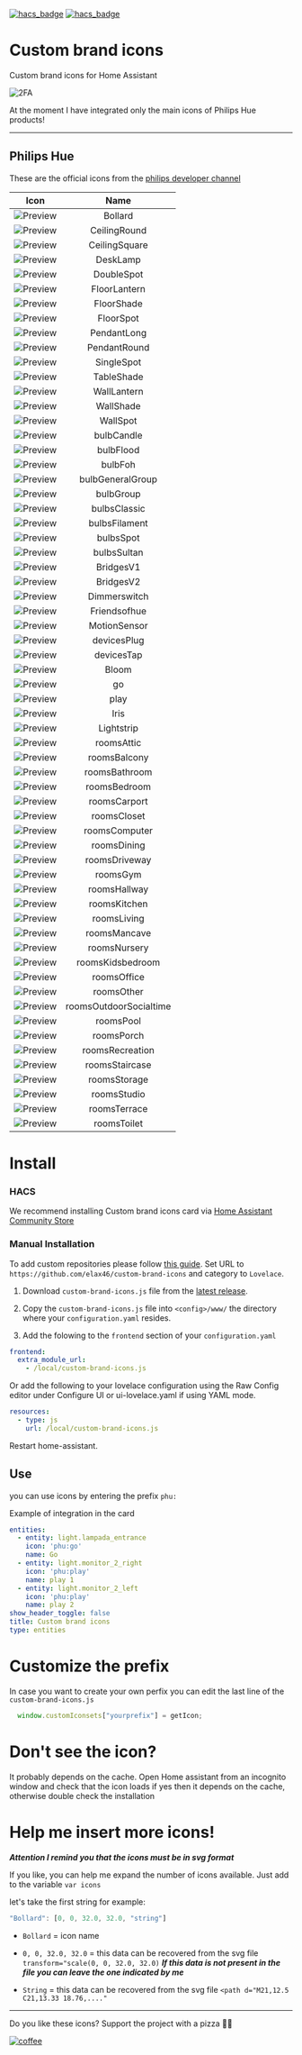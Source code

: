 [![hacs_badge](https://img.shields.io/badge/HACS-Custom-orange.svg)](https://github.com/custom-components/hacs) [![hacs_badge](https://img.shields.io/badge/Buy-Me%20a%20Coffee-critical)](https://www.buymeacoffee.com/elax46)


# Custom brand icons

Custom brand icons for Home Assistant

![2FA](https://res.cloudinary.com/dcongin7u/image/upload/v1620853194/example_pwvozi.jpg)


At the moment I have integrated only the main icons of Philips Hue products!

 ---
## Philips Hue

These are the official icons from the [philips developer channel](https://developers.meethue.com/develop/application-design-guidance/icon-pack/)

| Icon | Name |
|------|:--------------:|
| ![Preview](./icon-svg/Bollard.svg) | Bollard |
| ![Preview](./icon-svg/CeilingRound.svg) | CeilingRound |
| ![Preview](./icon-svg/CeilingSquare.svg) | CeilingSquare |
| ![Preview](./icon-svg/DeskLamp.svg) | DeskLamp |
| ![Preview](./icon-svg/DoubleSpot.svg) | DoubleSpot |
| ![Preview](./icon-svg/FloorLantern.svg) | FloorLantern |
| ![Preview](./icon-svg/FloorShade.svg) | FloorShade |
| ![Preview](./icon-svg/FloorSpot.svg) | FloorSpot |
| ![Preview](./icon-svg/PendantLong.svg) | PendantLong |
| ![Preview](./icon-svg/PendantRound.svg) | PendantRound |
| ![Preview](./icon-svg/SingleSpot.svg) | SingleSpot|
| ![Preview](./icon-svg/TableShade.svg) | TableShade | 
| ![Preview](./icon-svg/WallLantern.svg) | WallLantern |
| ![Preview](./icon-svg/WallShade.svg) | WallShade |
| ![Preview](./icon-svg/WallSpot.svg) | WallSpot |
| ![Preview](./icon-svg/bulbCandle.svg) | bulbCandle |
| ![Preview](./icon-svg/bulbFlood.svg) | bulbFlood |
| ![Preview](./icon-svg/bulbFoh.svg) | bulbFoh |
| ![Preview](./icon-svg/bulbGeneralGroup.svg) | bulbGeneralGroup |
| ![Preview](./icon-svg/bulbGroup.svg) | bulbGroup |
| ![Preview](./icon-svg/bulbsClassic.svg) | bulbsClassic |
| ![Preview](./icon-svg/bulbsFilament.svg) | bulbsFilament |
| ![Preview](./icon-svg/bulbsSpot.svg) | bulbsSpot |
| ![Preview](./icon-svg/bulbsSultan.svg) | bulbsSultan |
| ![Preview](./icon-svg/BridgesV1.svg) | BridgesV1 |
| ![Preview](./icon-svg/BridgesV2.svg) | BridgesV2 |
| ![Preview](./icon-svg/Dimmerswitch.svg) | Dimmerswitch |
| ![Preview](./icon-svg/Friendsofhue.svg) | Friendsofhue |
| ![Preview](./icon-svg/MotionSensor.svg) | MotionSensor|
|  ![Preview](./icon-svg/devicesPlug.svg) |  devicesPlug | 
|  ![Preview](./icon-svg/devicesTap.svg) |  devicesTap | 
|  ![Preview](./icon-svg/Bloom.svg) |  Bloom |
|  ![Preview](./icon-svg/go.svg) |  go | 
|  ![Preview](./icon-svg/play.svg) |  play| 
|  ![Preview](./icon-svg/Iris.svg) |  Iris | 
|  ![Preview](./icon-svg/Lightstrip.svg) |  Lightstrip | 
|  ![Preview](./icon-svg/roomsAttic.svg) |  roomsAttic | 
|  ![Preview](./icon-svg/roomsBalcony.svg) |  roomsBalcony | 
|  ![Preview](./icon-svg/roomsBathroom.svg) |  roomsBathroom | 
|  ![Preview](./icon-svg/roomsBedroom.svg) |  roomsBedroom | 
|  ![Preview](./icon-svg/roomsCarport.svg) |  roomsCarport | 
|  ![Preview](./icon-svg/roomsCloset.svg) |  roomsCloset | 
|  ![Preview](./icon-svg/roomsComputer.svg) |  roomsComputer | 
|  ![Preview](./icon-svg/roomsDining.svg) |  roomsDining| 
|  ![Preview](./icon-svg/roomsDriveway.svg) |  roomsDriveway | 
| ![Preview](./icon-svg/roomsGym.svg) |  roomsGym | 
|  ![Preview](./icon-svg/roomsHallway.svg) |  roomsHallway | 
|  ![Preview](./icon-svg/roomsKitchen.svg) |  roomsKitchen | 
|  ![Preview](./icon-svg/roomsLiving.svg) |  roomsLiving |
|  ![Preview](./icon-svg/roomsMancave.svg) |  roomsMancave | 
|  ![Preview](./icon-svg/roomsNursery.svg) |  roomsNursery | 
|  ![Preview](./icon-svg/roomsKidsbedroom.svg) |  roomsKidsbedroom |
|  ![Preview](./icon-svg/roomsOffice.svg) |  roomsOffice | 
|  ![Preview](./icon-svg/roomsOther.svg) |  roomsOther | 
| ![Preview](./icon-svg/roomsOutdoorSocialtime.svg) | roomsOutdoorSocialtime |
| ![Preview](./icon-svg/roomsPool.svg) | roomsPool |
| ![Preview](./icon-svg/roomsPorch.svg) | roomsPorch |
|![Preview](./icon-svg/roomsRecreation.svg) | roomsRecreation |
| ![Preview](./icon-svg/roomsStaircase.svg)| roomsStaircase| 
| ![Preview](./icon-svg/roomsStorage.svg) | roomsStorage |
| ![Preview](./icon-svg/roomsStudio.svg) | roomsStudio |
| ![Preview](./icon-svg/roomsTerrace.svg) | roomsTerrace |
| ![Preview](./icon-svg/roomsToilet.svg) | roomsToilet |

# Install

### HACS

We recommend installing Custom brand icons card via [Home Assistant Community Store](https://hacs.xyz)

###  Manual Installation

To add custom repositories please follow [this guide](https://hacs.xyz/docs/faq/custom_repositories/). Set URL to `https://github.com/elax46/custom-brand-icons` and category to `Lovelace`.
1. Download `custom-brand-icons.js` file from the [latest release](https://github.com/elax46/custom-brand-icons/releases/latest).
2. Copy the `custom-brand-icons.js` file into `<config>/www/` the directory where your `configuration.yaml` resides.

3. Add the folowing to the `frontend` section of your `configuration.yaml`

```yaml
frontend:
  extra_module_url:
    - /local/custom-brand-icons.js
```

Or add the following to your lovelace configuration using the Raw Config editor under Configure UI or ui-lovelace.yaml if using YAML mode.

```yaml
resources:
  - type: js
    url: /local/custom-brand-icons.js
```

Restart home-assistant.

## Use
you can use icons by entering the prefix `phu:`

Example of integration in the card

```yaml
entities:
  - entity: light.lampada_entrance
    icon: 'phu:go'
    name: Go
  - entity: light.monitor_2_right
    icon: 'phu:play'
    name: play 1
  - entity: light.monitor_2_left
    icon: 'phu:play'
    name: play 2
show_header_toggle: false
title: Custom brand icons
type: entities
```
# Customize the prefix

In case you want to create your own perfix you can edit the last line of the `custom-brand-icons.js`

```js
  window.customIconsets["yourprefix"] = getIcon;
```
# Don't see the icon?

It probably depends on the cache. Open Home assistant from an incognito window and check that the icon loads if yes then it depends on the cache, otherwise double check the installation

# Help me insert more icons!

***Attention I remind you that the icons must be in svg format***

If you like, you can help me expand the number of icons available. Just add to the variable  `var icons`

let's take the first string for example:

```js
"Bollard": [0, 0, 32.0, 32.0, "string"]
```
* `Bollard` = icon name

* `0, 0, 32.0, 32.0` = this data can be recovered from the svg file `transform="scale(0, 0, 32.0, 32.0)` ***If this data is not present in the file you can leave the one indicated by me***

* `String` = this data can be recovered from the svg file  `<path d="M21,12.5 C21,13.33 18.76,...."`
---
Do you like these icons? Support the project with a pizza 🍕🍕

[![coffee](https://www.buymeacoffee.com/assets/img/custom_images/black_img.png)](https://www.buymeacoffee.com/elax46)

